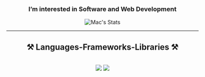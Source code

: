 <div  align="center">
<h3>  I’m interested in Software and Web Development  </h3>

 ![Mac's Stats](https://github-readme-stats.vercel.app/api?username=marck001&theme=github_dark&show_icons=true&hide_border=true&count_private=true)
 
</div>
 <hr/>
 
<h2 align="center">⚒️ Languages-Frameworks-Libraries ⚒️</h2>
<br/>
<div align="center">
    <img src="https://skillicons.dev/icons?i=html,css,tailwind,git" />
    <img src="https://skillicons.dev/icons?i=nodejs,python,javascript,mongodb,java,mysql,discordjs,sequelize,opencv" /><br>
</div>

<br/>
<!---
<hr/>


<!---
marck001/marck001 is a ✨ special ✨ repository because its `README.md` (this file) appears on your GitHub profile.
You can click the Preview link to take a look at your changes.
--->
